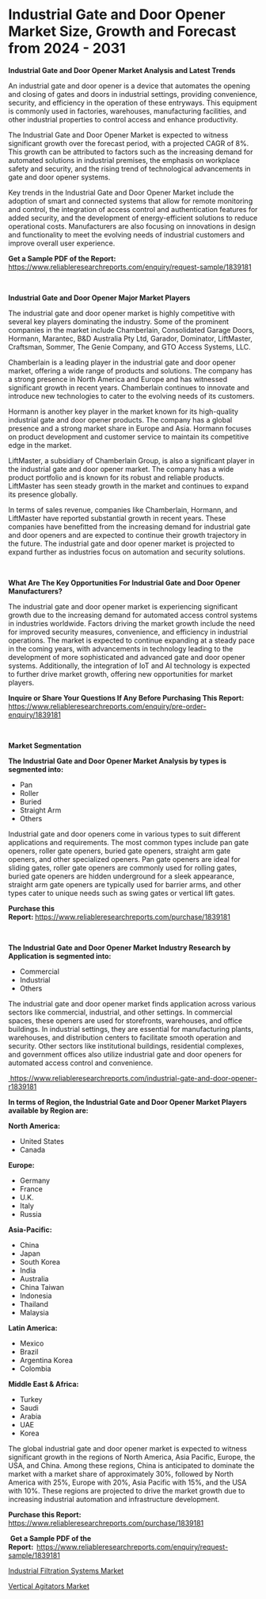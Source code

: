 <p><h1>Industrial Gate and Door Opener Market Size, Growth and Forecast from 2024 - 2031</h1></p><p><strong>Industrial Gate and Door Opener Market Analysis and Latest Trends</strong></p>
<p><p>An industrial gate and door opener is a device that automates the opening and closing of gates and doors in industrial settings, providing convenience, security, and efficiency in the operation of these entryways. This equipment is commonly used in factories, warehouses, manufacturing facilities, and other industrial properties to control access and enhance productivity.</p><p>The Industrial Gate and Door Opener Market is expected to witness significant growth over the forecast period, with a projected CAGR of 8%. This growth can be attributed to factors such as the increasing demand for automated solutions in industrial premises, the emphasis on workplace safety and security, and the rising trend of technological advancements in gate and door opener systems. </p><p>Key trends in the Industrial Gate and Door Opener Market include the adoption of smart and connected systems that allow for remote monitoring and control, the integration of access control and authentication features for added security, and the development of energy-efficient solutions to reduce operational costs. Manufacturers are also focusing on innovations in design and functionality to meet the evolving needs of industrial customers and improve overall user experience.</p></p>
<p><strong>Get a Sample PDF of the Report:&nbsp;</strong> <a href="https://www.reliableresearchreports.com/enquiry/request-sample/1839181">https://www.reliableresearchreports.com/enquiry/request-sample/1839181</a></p>
<p>&nbsp;</p>
<p><strong>Industrial Gate and Door Opener Major Market Players</strong></p>
<p><p>The industrial gate and door opener market is highly competitive with several key players dominating the industry. Some of the prominent companies in the market include Chamberlain, Consolidated Garage Doors, Hormann, Marantec, B&D Australia Pty Ltd, Garador, Dominator, LiftMaster, Craftsman, Sommer, The Genie Company, and GTO Access Systems, LLC.</p><p>Chamberlain is a leading player in the industrial gate and door opener market, offering a wide range of products and solutions. The company has a strong presence in North America and Europe and has witnessed significant growth in recent years. Chamberlain continues to innovate and introduce new technologies to cater to the evolving needs of its customers.</p><p>Hormann is another key player in the market known for its high-quality industrial gate and door opener products. The company has a global presence and a strong market share in Europe and Asia. Hormann focuses on product development and customer service to maintain its competitive edge in the market.</p><p>LiftMaster, a subsidiary of Chamberlain Group, is also a significant player in the industrial gate and door opener market. The company has a wide product portfolio and is known for its robust and reliable products. LiftMaster has seen steady growth in the market and continues to expand its presence globally.</p><p>In terms of sales revenue, companies like Chamberlain, Hormann, and LiftMaster have reported substantial growth in recent years. These companies have benefitted from the increasing demand for industrial gate and door openers and are expected to continue their growth trajectory in the future. The industrial gate and door opener market is projected to expand further as industries focus on automation and security solutions.</p></p>
<p>&nbsp;</p>
<p><strong>What Are The Key Opportunities For Industrial Gate and Door Opener Manufacturers?</strong></p>
<p><p>The industrial gate and door opener market is experiencing significant growth due to the increasing demand for automated access control systems in industries worldwide. Factors driving the market growth include the need for improved security measures, convenience, and efficiency in industrial operations. The market is expected to continue expanding at a steady pace in the coming years, with advancements in technology leading to the development of more sophisticated and advanced gate and door opener systems. Additionally, the integration of IoT and AI technology is expected to further drive market growth, offering new opportunities for market players.</p></p>
<p><strong>Inquire or Share Your Questions If Any Before Purchasing This Report:</strong> <a href="https://www.reliableresearchreports.com/enquiry/pre-order-enquiry/1839181">https://www.reliableresearchreports.com/enquiry/pre-order-enquiry/1839181</a></p>
<p>&nbsp;</p>
<p><strong>Market Segmentation</strong></p>
<p><strong>The Industrial Gate and Door Opener Market Analysis by types is segmented into:</strong></p>
<p><ul><li>Pan</li><li>Roller</li><li>Buried</li><li>Straight Arm</li><li>Others</li></ul></p>
<p><p>Industrial gate and door openers come in various types to suit different applications and requirements. The most common types include pan gate openers, roller gate openers, buried gate openers, straight arm gate openers, and other specialized openers. Pan gate openers are ideal for sliding gates, roller gate openers are commonly used for rolling gates, buried gate openers are hidden underground for a sleek appearance, straight arm gate openers are typically used for barrier arms, and other types cater to unique needs such as swing gates or vertical lift gates.</p></p>
<p><strong>Purchase this Report:&nbsp;</strong><a href="https://www.reliableresearchreports.com/purchase/1839181">https://www.reliableresearchreports.com/purchase/1839181</a></p>
<p>&nbsp;</p>
<p><strong>The Industrial Gate and Door Opener Market Industry Research by Application is segmented into:</strong></p>
<p><ul><li>Commercial</li><li>Industrial</li><li>Others</li></ul></p>
<p><p>The industrial gate and door opener market finds application across various sectors like commercial, industrial, and other settings. In commercial spaces, these openers are used for storefronts, warehouses, and office buildings. In industrial settings, they are essential for manufacturing plants, warehouses, and distribution centers to facilitate smooth operation and security. Other sectors like institutional buildings, residential complexes, and government offices also utilize industrial gate and door openers for automated access control and convenience.</p></p>
<p><a href="https://www.reliableresearchreports.com/industrial-gate-and-door-opener-r1839181">&nbsp;https://www.reliableresearchreports.com/industrial-gate-and-door-opener-r1839181</a></p>
<p><strong>In terms of Region, the Industrial Gate and Door Opener Market Players available by Region are:</strong></p>
<p>
    <p> <strong> North America: </strong>
        <ul>
            <li>United States</li>
            <li>Canada</li>
        </ul>
        </p> 
    <p> <strong> Europe: </strong>
        <ul>
            <li>Germany</li>
            <li>France</li>
            <li>U.K.</li>
            <li>Italy</li>
            <li>Russia</li>
        </ul>
        </p> 
    <p> <strong> Asia-Pacific: </strong>
        <ul>
            <li>China</li>
            <li>Japan</li>
            <li>South Korea</li>
            <li>India</li>
            <li>Australia</li>
            <li>China Taiwan</li>
            <li>Indonesia</li>
            <li>Thailand</li>
            <li>Malaysia</li>
        </ul>
        </p> 
    <p> <strong> Latin America: </strong>
        <ul>
            <li>Mexico</li>
            <li>Brazil</li>
            <li>Argentina Korea</li>
            <li>Colombia</li>
        </ul>
        </p> 
    <p> <strong> Middle East & Africa: </strong>
        <ul>
            <li>Turkey</li>
            <li>Saudi</li>
            <li>Arabia</li>
            <li>UAE</li>
            <li>Korea</li>
        </ul>
    </p>
    </p>
<p><p>The global industrial gate and door opener market is expected to witness significant growth in the regions of North America, Asia Pacific, Europe, the USA, and China. Among these regions, China is anticipated to dominate the market with a market share of approximately 30%, followed by North America with 25%, Europe with 20%, Asia Pacific with 15%, and the USA with 10%. These regions are projected to drive the market growth due to increasing industrial automation and infrastructure development.</p></p>
<p><strong>Purchase this Report: </strong><a href="https://www.reliableresearchreports.com/purchase/1839181">https://www.reliableresearchreports.com/purchase/1839181</a></p>
<p>&nbsp;<strong>Get a Sample PDF of the Report:&nbsp;&nbsp;</strong><a href="https://www.reliableresearchreports.com/enquiry/request-sample/1839181">https://www.reliableresearchreports.com/enquiry/request-sample/1839181</a></p>
<p><strong></strong></p>
<p><p><a href="https://github.com/elizabethdagraca/Market-Research-Report-List-4/blob/main/industrial-filtration-systems-market.md">Industrial Filtration Systems Market</a></p><p><a href="https://github.com/mbisetmhermsr/Market-Research-Report-List-3/blob/main/vertical-agitators-market.md">Vertical Agitators Market</a></p></p>